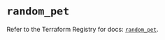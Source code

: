 # `random_pet`

Refer to the Terraform Registry for docs: [`random_pet`](https://registry.terraform.io/providers/hashicorp/random/3.6.0/docs/resources/pet).
